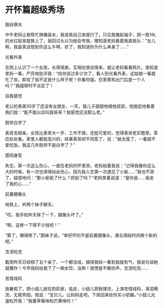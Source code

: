 # 开怀篇超级秀场

独自换水 

中午老妈让我帮忙换桶装水，我说我自己来就行了。只见我撸起袖子，把一瓶19L的水扛起来就换上了，我回过头以为她会夸我，哪知道老妈看着我直摇头：“女儿啊，我是真没想到你这么牛啊，好了，我知道你为什么单身了……” 

光看外表 

在网上认识了一个女孩，长得很美，互相也很谈得来，就让老妈看看照片。谁知道老妈一看，严厉地批评我：“给你说过多少次了，看人别光看外表，这姑娘一看就化了妆，卸妆了指不定是什么样子呢！你看你姐，在家里和出门后是一个人吗？”我姐顿时不淡定了！ 

自我感觉 

老公的表弟30岁了还没有女朋友，一天，我儿子甜甜地喊他叔叔，他尴尬地看着我们說：“能不能以后叫我哥哥？我感觉还没那么老。” 

厨师白学了 

表哥去相亲，女孩比表哥大一岁，工作不错，还挺可爱的，觉得表哥老实憨厚，答应处处看。家里人都挺高兴的，结果表哥却不同意了，说：“她太瘦了，一看就不爱吃饭，我这几年厨师不是白学了？” 

感同身受 

失恋，第一次这么伤心，一直在老妈的怀里哭，老妈拍着我说：“记得我像你这么大的时候，有一次也哭得如此伤心，因为我人生第一次遇见了小偷……”我也不哭了，疑惑地问：“那小偷偷了什么？抓到了吗？”老妈笑着说道：“是你爸……偷走了我的心……” 

前置摄像头 

地铁上，听两个妹子聊天。 

“哎，我手机昨天摔了一下，摄像头坏了。” 

“啊，这修一下得不少钱吧！” 

“算了，懒得修了。”那妹子说，“幸好坏的不是前置摄像头，凑合用段时间换个新的吧。” 

含泪吃完 

截至昨天已经相了五个亲了，一个都没成，搞得我妈一看到我就有气，我说句话她就爆炸！今早我妈给我下了一碗水饺，没熟！我愣是不敢吭声，含泪吃完…… 

苦情戏码 

放暑假了，把小妞儿放在奶奶家，临走，小妞儿把我搂住，上演苦情戏码，涕泪横流，无尾熊抱。我说：“宝贝儿，让妈妈走吧，下周回来给你买小奶酪。”小妞儿光速松开我：“我要草莓味和芒果味的！”